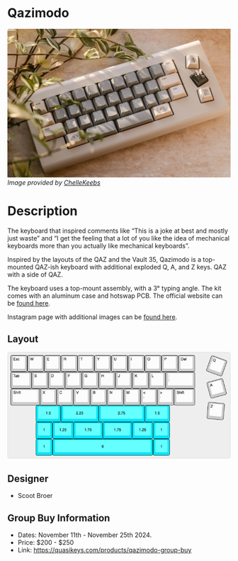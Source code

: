 # Qazimodo

![](./Images/qazimodo_cover.png)
*Image provided by [ChelleKeebs](https://www.instagram.com/chellekeebs/)*

# Description
The keyboard that inspired comments like “This is a joke at best and mostly just waste” and “I get the feeling that a lot of you like the idea of mechanical keyboards more than you actually like mechanical keyboards”.

Inspired by the layouts of the QAZ and the Vault 35, Qazimodo is a top-mounted QAZ-ish keyboard with additional exploded Q, A, and Z keys. QAZ with a side of QAZ.

The keyboard uses a top-mount assembly, with a 3° typing angle. The kit comes with an aluminum case and hotswap PCB. The official website can be [found here](https://qazimodo.com/).

Instagram page with additional images can be [found here](https://www.instagram.com/qazimodo.kbd/).

## Layout
![](./Images/qazimodo_layout.png)

## Designer
- Scoot Broer

## Group Buy Information
- Dates: November 11th - November 25th 2024.
- Price: $200 - $250
- Link: https://quasikeys.com/products/qazimodo-group-buy
